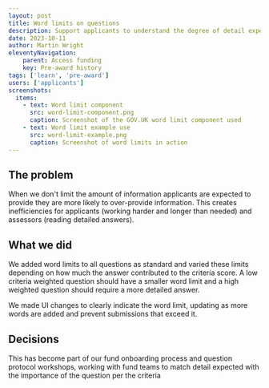 ```yaml
---
layout: post
title: Word limits on questions 
description: Support applicants to understand the degree of detail expected from their responses.
date: 2023-10-11
author: Martin Wright
eleventyNavigation:
    parent: Access funding
    key: Pre-award history
tags: ['learn', 'pre-award'] 
users: ['applicants']
screenshots:
  items:
    - text: Word limit component 
      src: word-limit-component.png
      caption: Screenshot of the GOV.UK word limit component used
    - text: Word limit example use
      src: word-limit-example.png
      caption: Screenshot of word limits in action
---
```


## The problem
When we don't limit the amount of information applicants are expected to provide they are more likely to over-provide information. This creates inefficiencies for applicants (working harder and longer than needed) and assessors (reading detailed answers).

## What we did
We added word limits to all questions as standard and varied these limits depending on how much the answer contributed to the criteria score. A low criteria weighted question should have a smaller word limit and a high weighted question should require a more detailed answer.

We made UI changes to clearly indicate the word limit, updating as more words are added and prevent submissions that exceed it.

## Decisions
This has become part of our fund onboarding process and question protocol workshops, working with fund teams to match detail expected with the importance of the question per the criteria